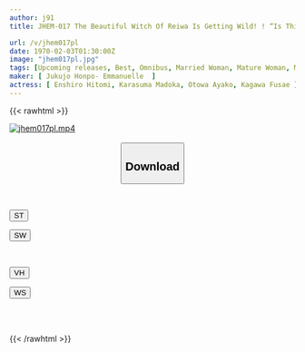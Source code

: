 ```yaml
---
author: j91
title: JHEM-017 The Beautiful Witch Of Reiwa Is Getting Wild! ! “Is This Really My 50s?” As I Get Older, My Sexual Desire Increases! Intense Sex With Beautiful Mature Women In Their 50s, 5 People, 120 Minutes

url: /v/jhem017pl
date: 1970-02-03T01:30:00Z
image: "jhem017pl.jpg"
tags: [Upcoming releases, Best, Omnibus, Married Woman, Mature Woman, Mother, Multiple Story	]
maker: [ Jukujo Honpo- Emmanuelle  ]
actress: [ Enshiro Hitomi, Karasuma Madoka, Otowa Ayako, Kagawa Fusae ]
---
```



{{< rawhtml >}}

<div class="video" data-videoid="pending_link_2.html">
    <a href="javascript:;">
        <img src="/v/jhem017pl/jhem017pl.jpg" width="WIDTH" height="HEIGHT" alt="jhem017pl.mp4" loading="lazy">
    </a>
</div>

<script type="text/javascript" src="https://j91.asia/asset/on-demand-pend.js"></script>

<br>
  <link rel="stylesheet" href="https://j91.asia/asset/bs5.css">
  
  <center>
  <button class="btn btn-primary" type="button" data-bs-toggle="collapse" data-bs-target=".multi-collapse" aria-expanded="false" aria-controls="multiCollapseExample1 multiCollapseExample2"><h2>Download</h2></button></center>
</p>
<div class="row">
  <div class="col">
    <div class="collapse multi-collapse" id="multiCollapseExample1">
      <div class="card card-body">
	      	      <br>
<div class="buttons">  
<p><a href="https://j91.asia/pending_link_2.html" target="_blank"><button class="btn-hover color-3"><i class="fa fa-download"></i> ST</button></a></p>
<p><a href="https://j91.asia/pending_link_2.html" target="_blank"><button class="btn-hover color-2"><i class="fa fa-download"></i> SW</button></a></p></div>
    </div>
  </div>
</div>
  <div class="col">
    <div class="collapse multi-collapse" id="multiCollapseExample2">
      <div class="card card-body">
	      <br>
<div class="buttons">
<p><a href="https://j91.asia/pending_link_2.html" target="_blank"><button class="btn-hover color-9"><i class="fa fa-download"></i> VH</button></a></p>
<p><a href="https://j91.asia/pending_link_2.html" target="_blank"><button class="btn-hover color-8"><i class="fa fa-download"></i> WS</button></a></p></div>
<br><br>
      </div>
    </div>
  </div>
</div>

{{< /rawhtml >}}